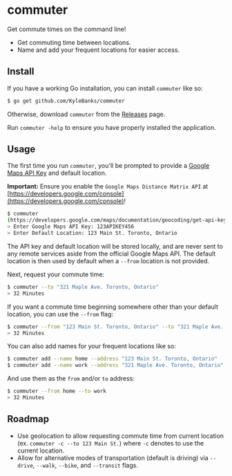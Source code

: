 # commuter

Get commute times on the command line!

- Get commuting time between locations.
- Name and add your frequent locations for easier access.

## Install

If you have a working Go installation, you can install `commuter` like so:

```sh
$ go get github.com/KyleBanks/commuter
```

Otherwise, download `commuter` from the [Releases](https://github.com/KyleBanks/commuter/releases) page.

Run `commuter -help` to ensure you have properly installed the application.

## Usage

The first time you run `commuter`, you'll be prompted to provide a [Google Maps API Key](https://developers.google.com/console) and default location. 

**Important:** Ensure you enable the `Google Maps Distance Matrix API` at [https://developers.google.com/console](https://developers.google.com/console)!

```sh
$ commuter
(https://developers.google.com/maps/documentation/geocoding/get-api-key)
> Enter Google Maps API Key: 123APIKEY456
> Enter Default Location: 123 Main St. Toronto, Ontario
```

The API key and default location will be stored locally, and are never sent to any remote services aside from the official Google Maps API. The default location is then used by default when a `--from` location is not provided.

Next, request your commute time:

```sh
$ commuter --to "321 Maple Ave. Toronto, Ontario"
> 32 Minutes
```

If you want a commute time beginning somewhere other than your default location, you can use the `--from` flag:

```sh
$ commuter --from "123 Main St. Toronto, Ontario" --to "321 Maple Ave. Toronto, Ontario"
> 32 Minutes
```

You can also add names for your frequent locations like so:

```sh
$ commuter add --name home --address "123 Main St. Toronto, Ontario"
$ commuter add --name work --address "321 Maple Ave. Toronto, Ontario"
```

And use them as the `from` and/or `to` address:

```sh
$ commuter --from home --to work
> 32 Minutes
```

## Roadmap

- Use geolocation to allow requesting commute time from current location (ex. `commuter -c --to 123 Main St.`) where `-c` denotes to use the current location.
- Allow for alternative modes of transportation (default is driving) via `--drive`, `--walk`, `--bike`, and `--transit` flags.

